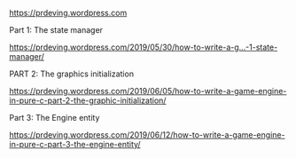 https://prdeving.wordpress.com

Part 1: The state manager

https://prdeving.wordpress.com/2019/05/30/how-to-write-a-g…-1-state-manager/

PART 2: The graphics initialization

https://prdeving.wordpress.com/2019/06/05/how-to-write-a-game-engine-in-pure-c-part-2-the-graphic-initialization/

Part 3: The Engine entity

https://prdeving.wordpress.com/2019/06/12/how-to-write-a-game-engine-in-pure-c-part-3-the-engine-entity/
